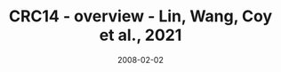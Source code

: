 ---
title: CRC14 - overview - Lin, Wang, Coy et al., 2021
image: https://labsyspharm.github.io/HTA-CRCATLAS-1/images/thumbnail-crc14-overview.jpg
date: '2008-02-02'
minerva_link: https://labsyspharm.github.io/HTA-CRCATLAS-1/minerva/crc14-overview.html
info_link: null
show_page_link: false
tags:
    - overview-crc
---